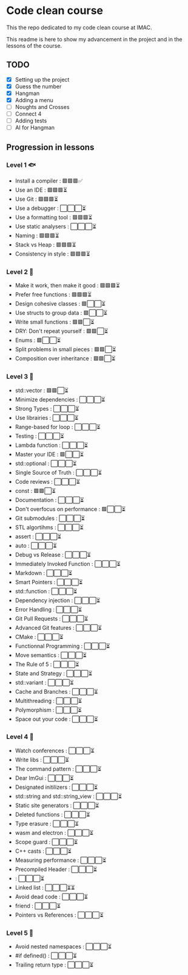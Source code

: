 # Code clean course

This the repo dedicated to my code clean course at IMAC.

This readme is here to show my advancement in the project and in the lessons of the course. 

## TODO

- [x] Setting up the project
- [x] Guess the number
- [x] Hangman
- [x] Adding a menu
- [ ] Noughts and Crosses
- [ ] Connect 4
- [ ] Adding tests
- [ ] AI for Hangman 

## Progression in lessons

### Level 1 🐟 
- Install a compiler : 🟩🟩🟩✅
- Use an IDE : 🟩🟩🟩⏳
- Use Git : 🟩🟩🟩⏳
- Use a debugger : ⬜️⬜️⬜️⏳
- Use a formatting tool : 🟩🟩🟩⏳
- Use static analysers : ⬜️⬜️⬜️⏳
- Naming : 🟩🟩🟩⏳
- Stack vs Heap : 🟩🟩🟩⏳
- Consistency in style : 🟩🟩🟩⏳

### Level 2 🐬
- Make it work, then make it good : 🟩🟩🟩⏳
- Prefer free functions : 🟩🟩🟩⏳
- Design cohesive classes : 🟩⬜️⬜️⏳
- Use structs to group data : 🟩⬜️⬜️⏳
- Write small functions : 🟩🟩⬜️⏳
- DRY: Don't repeat yourself : 🟩🟩⬜️⏳
- Enums : 🟩⬜️⬜️⏳
- Split problems in small pieces : 🟩🟩⬜️⏳
- Composition over inheritance : 🟩🟩⬜️⏳

### Level 3 🐳 
- std::vector : 🟩🟩⬜️⏳
- Minimize dependencies : ⬜️⬜️⬜️⏳
- Strong Types : ⬜️⬜️⬜️⏳
- Use librairies : ⬜️⬜️⬜️⏳
- Range-based for loop : ⬜️⬜️⬜️⏳
- Testing : ⬜️⬜️⬜️⏳
- Lambda function : ⬜️⬜️⬜️⏳
- Master your IDE : 🟩⬜️⬜️⏳
- std::optional : ⬜️⬜️⬜️⏳
- Single Source of Truth : ⬜️⬜️⬜️⏳
- Code reviews : ⬜️⬜️⬜️⏳
- const : 🟩🟩⬜️⏳
- Documentation : ⬜️⬜️⬜️⏳
- Don't overfocus on performance : 🟩⬜️⬜️⏳
- Git submodules : ⬜️⬜️⬜️⏳
- STL algortihms : ⬜️⬜️⬜️⏳
- assert : ⬜️⬜️⬜️⏳
- auto : ⬜️⬜️⬜️⏳
- Debug vs Release : ⬜️⬜️⬜️⏳
- Immediately Invoked Function : ⬜️⬜️⬜️⏳
- Markdown : ⬜️⬜️⬜️⏳
- Smart Pointers : ⬜️⬜️⬜️⏳
- std::function : ⬜️⬜️⬜️⏳
- Dependency injection : ⬜️⬜️⬜️⏳
- Error Handling : ⬜️⬜️⬜️⏳
- Git Pull Requests : ⬜️⬜️⬜️⏳
- Advanced Git features : ⬜️⬜️⬜️⏳
- CMake : ⬜️⬜️⬜️⏳
- Functionnal Programming : ⬜️⬜️⬜️⏳
- Move semantics : ⬜️⬜️⬜️⏳
- The Rule of 5 : ⬜️⬜️⬜️⏳
- State and Strategy : ⬜️⬜️⬜️⏳
- std::variant : ⬜️⬜️⬜️⏳
- Cache and Branches : ⬜️⬜️⬜️⏳
- Multithreading : ⬜️⬜️⬜️⏳
- Polymorphism : ⬜️⬜️⬜️⏳
- Space out your code : ⬜️⬜️⬜️⏳

### Level 4 🐋 
- Watch conferences : ⬜️⬜️⬜️⏳
- Write libs : ⬜️⬜️⬜️⏳
- The command pattern : ⬜️⬜️⬜️⏳
- Dear ImGui : ⬜️⬜️⬜️⏳
- Designated initilizers : ⬜️⬜️⬜️⏳
- std::string and std::string_view : ⬜️⬜️⬜️⏳
- Static site generators : ⬜️⬜️⬜️⏳
- Deleted functions : ⬜️⬜️⬜️⏳
- Type erasure : ⬜️⬜️⬜️⏳
- wasm and electron : ⬜️⬜️⬜️⏳
- Scope guard : ⬜️⬜️⬜️⏳
- C++ casts : ⬜️⬜️⬜️⏳
- Measuring performance : ⬜️⬜️⬜️⏳
- Precompiled Header : ⬜️⬜️⬜️⏳
- <random> : ⬜️⬜️⬜️⏳
- Linked list : ⬜️⬜️⬜️⏳⏳
- Avoid dead code : ⬜️⬜️⬜️⏳
- friend : ⬜️⬜️⬜️⏳
- Pointers vs References : ⬜️⬜️⬜️⏳

### Level 5 🦈
- Avoid nested namespaces : ⬜️⬜️⬜️⏳
- #if defined() : ⬜️⬜️⬜️⏳
- Trailing return type : ⬜️⬜️⬜️⏳
